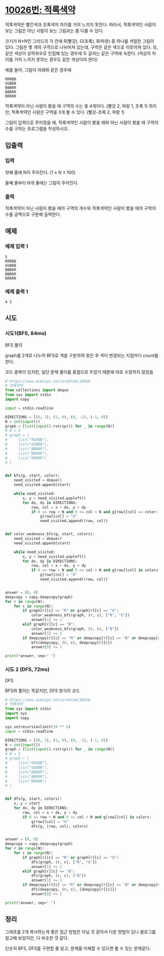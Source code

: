 # [10026번: 적록색약](https://www.acmicpc.net/problem/10026)

적록색약은 빨간색과 초록색의 차이를 거의 느끼지 못한다. 따라서, 적록색약인 사람이 보는 그림은 아닌 사람이 보는 그림과는 좀 다를 수 있다.

크기가 N×N인 그리드의 각 칸에 R(빨강), G(초록), B(파랑) 중 하나를 색칠한 그림이 있다. 그림은 몇 개의 구역으로 나뉘어져 있는데, 구역은 같은 색으로 이루어져 있다. 또, 같은 색상이 상하좌우로 인접해
있는 경우에 두 글자는 같은 구역에 속한다. (색상의 차이를 거의 느끼지 못하는 경우도 같은 색상이라 한다)

예를 들어, 그림이 아래와 같은 경우에

```text
RRRBB
GGBBB
BBBRR
BBRRR
RRRRR
```

적록색약이 아닌 사람이 봤을 때 구역의 수는 총 4개이다. (빨강 2, 파랑 1, 초록 1) 하지만, 적록색약인 사람은 구역을 3개 볼 수 있다. (빨강-초록 2, 파랑 1)

그림이 입력으로 주어졌을 때, 적록색약인 사람이 봤을 때와 아닌 사람이 봤을 때 구역의 수를 구하는 프로그램을 작성하시오.

## 입출력

### 입력

첫째 줄에 N이 주어진다. (1 ≤ N ≤ 100)

둘째 줄부터 N개 줄에는 그림이 주어진다.

### 출력

적록색약이 아닌 사람이 봤을 때의 구역의 개수와 적록색약인 사람이 봤을 때의 구역의 수를 공백으로 구분해 출력한다.

## 예제

### 예제 입력 1

```text
5
RRRBB
GGBBB
BBBRR
BBRRR
RRRRR
```

### 예제 출력 1

```text
4 3
```

## 시도

### 시도1(BFS, 84ms)

BFS 풀이

graph를 2개로 나누어 BFS로 색을 구분하여 찾은 후 색이 변경되는 지점마다 count를 한다.

코드 중복이 있지만, 일단 문제 풀이를 중점으로 두었기 때문에 따로 수정하지 않았음

```python
# https://www.acmicpc.net/problem/10026
# 적록색약
from collections import deque
from sys import stdin
import copy

input = stdin.readline

DIRECTIONS = [(0, 1), (1, 0), (0, -1), (-1, 0)]
N = int(input())
graph = [list(input().rstrip()) for _ in range(N)]
# N = 5
# graph = [
#     list("RGRBB"),
#     list("GGBBB"),
#     list("BBBRR"),
#     list("BBRRR"),
#     list("RRRRR")
# ]


def bfs(g, start, color):
    need_visited = deque()
    need_visited.append(start)

    while need_visited:
        x, y = need_visited.popleft()
        for dx, dy in DIRECTIONS:
            row, col = x + dx, y + dy
            if 0 <= row < N and 0 <= col < N and g[row][col] == color:
                g[row][col] = "X"
                need_visited.append((row, col))


def color_weakness_bfs(g, start, colors):
    need_visited = deque()
    need_visited.append(start)

    while need_visited:
        x, y = need_visited.popleft()
        for dx, dy in DIRECTIONS:
            row, col = x + dx, y + dy
            if 0 <= row < N and 0 <= col < N and g[row][col] in colors:
                g[row][col] = "X"
                need_visited.append((row, col))


answer = [0, 0]
deepcopy = copy.deepcopy(graph)
for r in range(N):
    for c in range(N):
        if graph[r][c] == "R" or graph[r][c] == "G":
            color_weakness_bfs(graph, (r, c), ["R", "G"])
            answer[1] += 1
        elif graph[r][c] == "B":
            color_weakness_bfs(graph, (r, c), ["B"])
            answer[1] += 1
        if deepcopy[r][c] == "R" or deepcopy[r][c] == "B" or deepcopy[r][c] == "G":
            bfs(deepcopy, (r, c), deepcopy[r][c])
            answer[0] += 1

print(*answer, sep=" ")
```

### 시도 2 (DFS, 72ms)

DFS

BFS와 풀이는 똑같지만, DFS 방식의 코드

```python
# https://www.acmicpc.net/problem/10026
# 적록색약
from sys import stdin
import sys
import copy

sys.setrecursionlimit(10 ** 6)
input = stdin.readline

DIRECTIONS = [(0, 1), (1, 0), (0, -1), (-1, 0)]
N = int(input())
graph = [list(input().rstrip()) for _ in range(N)]
# N = 5
# graph = [
#     list("RGRBB"),
#     list("GGBBB"),
#     list("BBBRR"),
#     list("BBRRR"),
#     list("RRRRR")
# ]


def dfs(g, start, colors):
    x, y = start
    for dx, dy in DIRECTIONS:
        row, col = x + dx, y + dy
        if 0 <= row < N and 0 <= col < N and g[row][col] in colors:
            g[row][col] = "X"
            dfs(g, (row, col), colors)


answer = [0, 0]
deepcopy = copy.deepcopy(graph)
for r in range(N):
    for c in range(N):
        if graph[r][c] == "R" or graph[r][c] == "G":
            dfs(graph, (r, c), ["R", "G"])
            answer[1] += 1
        elif graph[r][c] == "B":
            dfs(graph, (r, c), ["B"])
            answer[1] += 1
        if deepcopy[r][c] == "R" or deepcopy[r][c] == "B" or deepcopy[r][c] == "G":
            dfs(deepcopy, (r, c), [deepcopy[r][c]])
            answer[0] += 1

print(*answer, sep=" ")
```

## 정리

그래프를 2개 복사하는게 좋은 접근 방법은 아닐 것 같아서 다른 방법이 있나 블로그를 참고해 보았지만, 
다 비슷한 것 같다.

단순히 BFS, DFS를 구현할 줄 알고, 문제를 이해할 수 있으면 풀 수 있는 문제같다.
